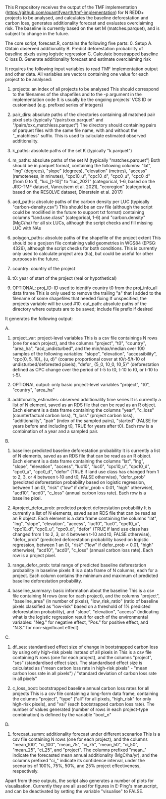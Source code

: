 This R repository receives the output of the TMF implementation (https://github.com/quantifyearth/tmf-implementation) for N REDD+ projects to be analysed,
and calculates the baseline deforestation and carbon loss, generates additionality forecast and evaluates overclaiming risk. The baseline is currently based on the set M (matches.parquet), and is subject to change in the future.


The core script, forecast.R, contains the following five parts:
0. Setup
A. Obtain observed additionality
B. Predict deforestation probability of baseline pixels using logistic regression
C. Calculate boostrapped baseline C loss
D. Generate additionality forecast and estimate overclaiming risk



It requires the following input variables to read TMF implementation output and other data.
All variables are vectors containing one value for each project to be analysed:

1. projects: an index of all projects to be analysed
This should correspond to the filenames of the shapefiles and to the -p argument in the implementation code
It is usually be the ongoing projects' VCS ID or customised (e.g. prefixed series of integers)

2. pair_dirs: absolute paths of the directories containing all matched pair pixel sets (typically "/pairs/xxx.parquet" and  "/pairs/xxx_matchless.parquet")
The directory should containing pairs of parquet files with the same file name, with and without the "_matchless" suffix.
This is used to calculate estimated observed additionality.

3. k_paths: absolute paths of the set K (typically "k.parquet")
4. m_paths: absolute paths of the set M (typically "matches.parquet")
Both should be in parquet format, containing the following columns:
"lat", "lng" (degrees), "slope" (degrees), "elevation" (metres), "access" (remoteness, in minutes), "cpc10_u", "cpc10_d", "cpc0_u", "cpc0_d" (from 0 to 1), "luc_[t-10]" to "luc_2021" (categorical, 1-6, based on the JRC-TMF dataset, Vancutsem et al. 2021), "ecoregion" (categorical, based on the RESOLVE dataset, Dinerstein et al. 2017)

5. acd_paths: absolute paths of the carbon density per LUC (typically "carbon-density.csv")
This should be an csv file (although the script could be modiified in the future to support txt format) containing columns "land.use.class" (categorical, 1-6) and "carbon.density" (MgC/ha) for all six LUCs, although the script checks and fill missing LUC with NAs

6. polygon_paths: absolute paths of the shapefile of the project extent
This should be a geojson file containing valid geometries in WGS84 (EPSG: 4326), although the script checks for both conditions.
This is currently only used to calculate project area (ha), but could be useful for other purposes in the future.

7. country: country of the project
8. t0: year of start of the project (real or hypothetical)
9. OPTIONAL: proj_ID: ID used to identify country t0 from the proj_info_all data frame
This is only used to remove the trailing "a" that I added to the filename of some shapefiles that needed fixing
If unspecified, the projects variable will be used
#10. out_path: absolute paths of the directory where outputs are to be saved; include file prefix if desired


It generates the following output:

A.
1. project_var: project-level variables
This is a csv file containings N rows (one for each project), and the columns "project", "t0", "country", "area_ha", "acd_undisturbed", and the min/max/median over 100 samples of the following variables: "slope", "elevation", "accessibility", "cpc{0, 5, 10}_ {u, d}" (coarse proportional cover at t0/t-5/t-10 of undisturbed/deforested pixels), "defor_ {5_0, 10_0, 10_5}" (deforestation defined as CPC change over the period of t-5 to t0, t-10 to t0, or t-10 to t-5).

2. OPTIONAL output: only basic project-level variables "project", "t0", "country", "area_ha"

3. additonality_estimates: observed additionality time series
It is currently a list of N element, saved as an RDS file that can be read as an R object.
Each element is a data frame containing the columns "year", "c_loss" (counterfactual carbon loss), "t_loss" (project carbon loss), "additionality", "pair" (index of the sampled pairs), "started" (FALSE for years before and including t0, TRUE for years after t0). Each row is a combination of a year and a sampled pair.

B.
1. baseline: predicted baseline deforestation probability
It is currently a list of N elements, saved as an RDS file that can be read as an R object.
Each element is a data frame containing the columns "lat", "lng", "slope", "elevation", "access", "luc10", "luc0", "cpc10_u", "cpc10_d", "cpc0_u", "cpc0_d", "defor" (TRUE if land use class has changed from 1 to 2, 3, or 4 between t-10 and t0, FALSE otherwise), "defor_prob" (predicted deforestation probability based on logistic regression, between 1 an 0), "risk" ("low" if defor_prob < 0.01, "high" otherwise), "acd10", "acd0", "c_loss" (annual carbon loss rate). Each row is a baseline pixel.

2. #project_defor_prob: predicted project deforestation probability
It is currently a list of N elements, saved as an RDS file that can be read as an R object.
Each element is a data frame containing the columns "lat", "lng", "slope", "elevation", "access", "luc10", "luc0", "cpc10_u", "cpc10_d", "cpc0_u", "cpc0_d", "defor" (TRUE if land use class has changed from 1 to 2, 3, or 4 between t-10 and t0, FALSE otherwise), "defor_prob" (predicted deforestation probability based on logistic regression, between 1 an 0), "risk" ("low" if defor_prob < 0.01, "high" otherwise), "acd10", "acd0", "c_loss" (annual carbon loss rate). Each row is a project pixel.

3. range_defor_prob: total range of predicted baseline deforestation probability in baseline pixels
It is a data frame of N columns, each for a project. Each column contains the minimum and maximum of predicted baseline deforestation probability.

5. baseline_summary: basic information about the baseline
This is a csv file containing N rows (one for each project), and the columns "project", "baseline_area" (in number of pixels), "low_risk_ratio" (ratio of baseline pixels classified as "low-risk" based on a threshold of 1% predicted deforestation probability), and "slope", "elevation", "access" (indicating what is the logistic regression result for each of the environmental variables: "Neg." for negative effect, "Pos." for positive effect, and "N.S." for non-significant effect)

C.
1. df_ses: standardised effect size of change in bootstrapped carbon loss by using only high-risk pixels instead of all pixels in 
This is a csv file containing N rows (one for each project), and the columns "project", "ses" (standardised effect size).
The standardised effect size is calculated as ("mean carbon loss rate in high-risk pixels" - "mean carbon loss rate in all pixels") / "standard deviation of carbon loss rate in all pixels"

2. c_loss_boot: bootstrapped baseline annual carbon loss rates for all projects
This is a csv file containing a long-form data frame, containing the columns "project", "type" ("all" for all pixels, "high_risk" for only high-risk pixels), and "val" (each bootstrapped carbon loss rate). The number of values generated (number of rows in each project-type combination) is defined by the variable "boot_n"

D.
1. forecast_summ: additionality forecast under different scenarios
This is a csv file containing N rows (one for each project), and the columns "mean_100", "ci_100", "mean_75", "ci_75", "mean_50", "ci_50", "mean_25", "ci_25", and "project". The columns prefixed "mean_" indicate the forecasted mean annual additionality (MgC/ha/yr), and the columns prefixed "ci_" indicate its confidence interval, under the scenarios of 100%, 75%, 50%, and 25% project effectiveness, respectively.

Apart from these outputs, the script also generates a number of plots for visualisation. Currently they are all used for figures in E-Ping's manuscript, and can be deactivated by setting the variable "visualise" to FALSE.